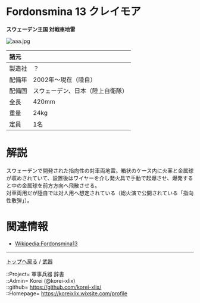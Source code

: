 # Fordonsmina 13 クレイモア
**スウェーデン王国 対戦車地雷**

![aaa.jpg](https://bn02pap001files.storage.live.com/y4moVzuf6jujm0l4g2phvRQWy2jdIgs7c6-fMy-FjR9DtfZYlx-rgiR7oxGgEW10_g-VTMWYqEAPI8M0EUK18-U_fXPKNKb185o4S-uEdQPz0DYMTYEGmCeoZ4Yxa8fzEOaJCNkfKiwv4LkfOOktT0M7G20KNXaxuyVnOv2-g_D-1U1zzPXD90leqR5J6y9HvI6?width=640&height=352&cropmode=none)  
  


|諸元  |  |
|:--|:--|
|製造社  |？  |
|配備年  |2002年～現在（陸自）  |
|配備国  |スウェーデン、日本（陸上自衛隊）  |
|全長    |420mm  |
|重量    |24kg  |
|定員    |1名  |


# 解説
スウェーデンで開発された指向性の対車両地雷。箱状のケース内に火薬と金属球が収めされていて、設置後はワイヤーを介し発火具で手動で起爆させ、爆発すると中の金属球を前方方向へ飛散させる。  
対車両用だが陸自では対人用へ想定されている（総火演で公開されている「指向性散弾」）。  


# 関連情報
* [Wikipedia:Fordonsmina13](https://ja.wikipedia.org/wiki/Fordonsmina_13)


***
[トップへ戻る](/readme.md) / [武器](/wepon/readme.md)  
  
::Project= 軍事兵器 辞書  
::Admin= Korei (@korei-xlix)  
::github= https://github.com/korei-xlix/  
::Homepage= https://koreixlix.wixsite.com/profile  
